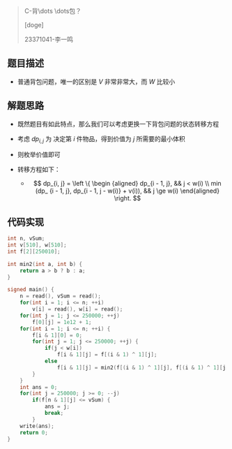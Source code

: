 > C-背\dots \dots包？
>
> [doge]
>
> 23371041-李一鸣

## 题目描述

- 普通背包问题，唯一的区别是 $V$ 非常非常大，而 $W$ 比较小

## 解题思路

- 既然题目有如此特点，那么我们可以考虑更换一下背包问题的状态转移方程

- 考虑 $dp_{i, j}$ 为 决定第 $i$ 件物品，得到价值为 $j$ 所需要的最小体积

- 则枚举价值即可

- 转移方程如下：

  - $$
    dp_{i, j} = \left \{
    \begin {aligned}
    dp_{i - 1, j}, && j < w(i) \\
    min (dp_ {i - 1, j}, dp_{i - 1, j - w(i)} + v(i)), && j \ge w(i)
    \end{aligned}
    \right.
    $$

## 代码实现

```cpp
int n, vSum;
int v[510], w[510];
int f[2][250010];

int min2(int a, int b) {
    return a > b ? b : a;
}

signed main() {
    n = read(), vSum = read();
    for(int i = 1; i <= n; ++i)
        v[i] = read(), w[i] = read();
    for(int j = 1; j <= 250000; ++j)
        f[0][j] = 1e12 + 1;
    for(int i = 1; i <= n; ++i) {
        f[i & 1][0] = 0;
        for(int j = 1; j <= 250000; ++j) {
            if(j < w[i])
                f[i & 1][j] = f[(i & 1) ^ 1][j];
            else
                f[i & 1][j] = min2(f[(i & 1) ^ 1][j], f[(i & 1) ^ 1][j - w[i]] + v[i]);
        }
    }
    int ans = 0;
    for(int j = 250000; j >= 0; --j)
        if(f[n & 1][j] <= vSum) {
            ans = j;
            break;
        }
    write(ans);
    return 0;
}
```

